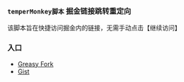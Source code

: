 
### **`temperMonkey脚本`** 掘金链接跳转重定向 


该脚本旨在快捷访问掘金内的链接，无需手动点击【继续访问】


### 入口
* [Greasy Fork](https://greasyfork.org/zh-CN/scripts/443552-juejin-link-address-redirect)
* [Gist](https://gist.github.com/zzailianlian/cb28544788ada39781019193f70a80a6)